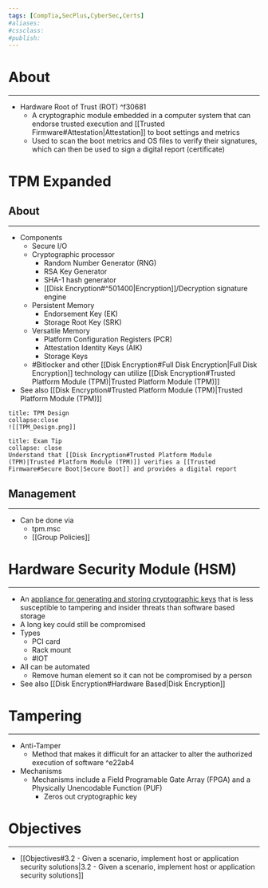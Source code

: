 ```yaml
---
tags: [CompTia,SecPlus,CyberSec,Certs]
#aliases:
#cssclass:
#publish:
---
```


# About
---
- Hardware Root of Trust (ROT) ^f30681
	- A cryptographic module embedded in a computer system that can endorse trusted execution and [[Trusted Firmware#Attestation|Attestation]] to boot settings and metrics
	- Used to scan the boot metrics and OS files to verify their signatures, which can then be used to sign a digital report (certificate)

# TPM Expanded

## About
---
- Components
	- Secure I/O
	- Cryptographic processor
		- Random Number Generator (RNG)
		- RSA Key Generator
		- SHA-1 hash generator
		- [[Disk Encryption#^501400|Encryption]]/Decryption signature engine
	- Persistent Memory
		- Endorsement Key (EK)
		- Storage Root Key (SRK)
	- Versatile Memory
		- Platform Configuration Registers (PCR)
		- Attestation Identity Keys (AIK)
		- Storage Keys
	- #Bitlocker and other [[Disk Encryption#Full Disk Encryption|Full Disk Encryption]] technology can utilize [[Disk Encryption#Trusted Platform Module (TPM)|Trusted Platform Module (TPM)]]
- See also [[Disk Encryption#Trusted Platform Module (TPM)|Trusted Platform Module (TPM)]]

```ad-info
title: TPM Design
collapse:close
![[TPM_Design.png]]
```

```ad-tip
title: Exam Tip
collapse: close
Understand that [[Disk Encryption#Trusted Platform Module (TPM)|Trusted Platform Module (TPM)]] verifies a [[Trusted Firmware#Secure Boot|Secure Boot]] and provides a digital report
```

## Management
---
- Can be done via
	- tpm.msc
	- [[Group Policies]]

# Hardware Security Module (HSM)
---
- An <u>appliance for generating and storing cryptographic keys</u> that is less susceptible to tampering and insider threats than software based storage
- A long key could still be compromised
- Types
	- PCI card
	- Rack mount
	- #IOT
- All can be automated
	- Remove human element so it can not be compromised by a person
- See also [[Disk Encryption#Hardware Based|Disk Encryption]]

# Tampering
---
- Anti-Tamper
	- Method that makes it difficult for an attacker to alter the authorized execution of software ^e22ab4
- Mechanisms
	- Mechanisms include a Field Programable Gate Array (FPGA) and a Physically Unencodable Function (PUF)
		- Zeros out cryptographic key

# Objectives
---
- [[Objectives#3.2 - Given a scenario, implement host or application security solutions|3.2 - Given a scenario, implement host or application security solutions]]